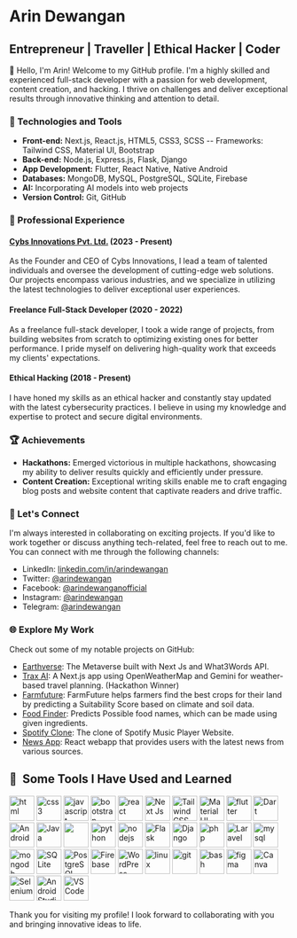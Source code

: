# Arin Dewangan

## Entrepreneur | Traveller | Ethical Hacker | Coder

👋 Hello, I'm Arin! Welcome to my GitHub profile. I'm a highly skilled and experienced full-stack developer with a passion for web development, content creation, and hacking. I thrive on challenges and deliver exceptional results through innovative thinking and attention to detail.

### 🚀 Technologies and Tools

- **Front-end:** Next.js, React.js, HTML5, CSS3, SCSS
-- Frameworks: Tailwind CSS, Material UI, Bootstrap
- **Back-end:** Node.js, Express.js, Flask, Django
- **App Development:** Flutter, React Native, Native Android
- **Databases:** MongoDB, MySQL, PostgreSQL, SQLite, Firebase
- **AI:** Incorporating AI models into web projects
- **Version Control:** Git, GitHub

### 💼 Professional Experience

#### [Cybs Innovations Pvt. Ltd.](https://www.cybsinnovations.com) (2023 - Present)
As the Founder and CEO of Cybs Innovations, I lead a team of talented individuals and oversee the development of cutting-edge web solutions. Our projects encompass various industries, and we specialize in utilizing the latest technologies to deliver exceptional user experiences.

#### Freelance Full-Stack Developer (2020 - 2022)
As a freelance full-stack developer, I took a wide range of projects, from building websites from scratch to optimizing existing ones for better performance. I pride myself on delivering high-quality work that exceeds my clients' expectations.

#### Ethical Hacking (2018 - Present)
I have honed my skills as an ethical hacker and constantly stay updated with the latest cybersecurity practices. I believe in using my knowledge and expertise to protect and secure digital environments.

### 🏆 Achievements

- **Hackathons:** Emerged victorious in multiple hackathons, showcasing my ability to deliver results quickly and efficiently under pressure.
- **Content Creation:** Exceptional writing skills enable me to craft engaging blog posts and website content that captivate readers and drive traffic.

### 📝 Let's Connect

I'm always interested in collaborating on exciting projects. If you'd like to work together or discuss anything tech-related, feel free to reach out to me. You can connect with me through the following channels:

- LinkedIn: [linkedin.com/in/arindewangan](https://www.linkedin.com/in/arindewangan)
- Twitter: [@arindewangan](https://twitter.com/arindewangan)
- Facebook: [@arindewanganofficial](https://facebook.com/arindewanganofficial)
- Instagram: [@arindewangan](https://facebook.com/arindewangan)
- Telegram: [@arindewangan](https://t.me/arindewangan)

### 🌐 Explore My Work

Check out some of my notable projects on GitHub:

- [Earthverse](https://github.com/arindewangan/earthverse): The Metaverse built with Next Js and What3Words API.
- [Trax AI](https://github.com/arindewangan/trax-ai): A Next.js app using OpenWeatherMap and Gemini for weather-based travel planning. (Hackathon Winner)
- [Farmfuture](https://github.com/arindewangan/farmfuture): FarmFuture helps farmers find the best crops for their land by predicting a Suitability Score based on climate and soil data.
- [Food Finder](https://github.com/arindewangan/foodfinder): Predicts Possible food names, which can be made using given ingredients.
- [Spotify Clone](https://github.com/arindewangan/spotify-clone): The clone of Spotify Music Player Website.
- [News App](https://github.com/arindewangan/NewsApp-React): React webapp that provides users with the latest news from various sources.

<h2> 🚀 &nbsp;Some Tools I Have Used and Learned</h2>
<p align="left">
  <img src="https://cdn.jsdelivr.net/gh/devicons/devicon/icons/html5/html5-original.svg" alt="html" width="45" height="45"/>
  <img src="https://cdn.jsdelivr.net/gh/devicons/devicon/icons/materialui/materialui-original.svg" alt="css3" width="45" height="45" />
  <img src="https://cdn.jsdelivr.net/gh/devicons/devicon/icons/javascript/javascript-original.svg" alt="javascript" width="45" height="45" />
  <img src="https://cdn.jsdelivr.net/gh/devicons/devicon/icons/bootstrap/bootstrap-plain.svg" alt="bootstrap" width="45" height="45" />
  <img src="https://cdn.jsdelivr.net/gh/devicons/devicon/icons/react/react-original.svg" alt="react" width="45" height="45" />
  <img src="https://cdn.jsdelivr.net/gh/devicons/devicon/icons/nextjs/nextjs-original.svg" alt="Next Js" width="45" height="45"/>
  <img src="https://cdn.jsdelivr.net/gh/devicons/devicon/icons/tailwindcss/tailwindcss-plain.svg" alt="Tailwind CSS" width="45" height="45"/>
  <img src="https://cdn.jsdelivr.net/gh/devicons/devicon/icons/materialui/materialui-original.svg" alt="Material UI" width="45" height="45"/>
  <img src="https://cdn.jsdelivr.net/gh/devicons/devicon/icons/flutter/flutter-original.svg" alt="flutter" width="45" height="45"/>
  <img src="https://cdn.jsdelivr.net/gh/devicons/devicon/icons/dart/dart-original.svg" alt="Dart" width="45" height="45"/>
  <img src="https://cdn.jsdelivr.net/gh/devicons/devicon/icons/android/android-original-wordmark.svg" alt="Android" width="45" height="45"/>
  <img src="https://cdn.jsdelivr.net/gh/devicons/devicon/icons/java/java-original-wordmark.svg" alt="Java" width="45" height="45"/>
  <img src="https://cdn.jsdelivr.net/gh/devicons/devicon/icons/cplusplus/cplusplus-original.svg" width="45" height="45"/>
  <img src="https://cdn.jsdelivr.net/gh/devicons/devicon/icons/python/python-original-wordmark.svg" alt="python" width="45" height="45" />
  <img src="https://cdn.jsdelivr.net/gh/devicons/devicon/icons/nodejs/nodejs-original-wordmark.svg" alt="nodejs" width="45" height="45" />
  <img src="https://cdn.jsdelivr.net/gh/devicons/devicon/icons/flask/flask-original-wordmark.svg" alt="Flask" width="45" height="45" />
  <img src="https://cdn.jsdelivr.net/gh/devicons/devicon/icons/django/django-plain.svg" alt="Django" width="45" height="45" />
  <img src="https://cdn.jsdelivr.net/gh/devicons/devicon/icons/php/php-original.svg" alt="php" width="45" height="45"/>
  <img src="https://cdn.jsdelivr.net/gh/devicons/devicon/icons/laravel/laravel-plain-wordmark.svg" alt="Laravel" width="45" height="45"/> <img src="https://cdn.jsdelivr.net/gh/devicons/devicon/icons/mysql/mysql-original-wordmark.svg" alt="mysql" width="45" height="45" /> <img src="https://cdn.jsdelivr.net/gh/devicons/devicon/icons/mongodb/mongodb-original.svg" alt="mongodb" width="45" height="45" /> <img src="https://cdn.jsdelivr.net/gh/devicons/devicon/icons/sqlite/sqlite-original-wordmark.svg" alt="SQLite" width="45" height="45" /> <img src="https://cdn.jsdelivr.net/gh/devicons/devicon/icons/postgresql/postgresql-original-wordmark.svg" alt="PostgreSQL" width="45" height="45" /> <img src="https://cdn.jsdelivr.net/gh/devicons/devicon/icons/firebase/firebase-plain-wordmark.svg" alt="Firebase" width="45" height="45" /> <img src="https://cdn.jsdelivr.net/gh/devicons/devicon/icons/wordpress/wordpress-plain-wordmark.svg" alt="WordPress" width="45" height="45" /> <img src="https://cdn.jsdelivr.net/gh/devicons/devicon/icons/linux/linux-original.svg" alt="linux" width="45" height="45" /> <img src="https://cdn.jsdelivr.net/gh/devicons/devicon/icons/git/git-original.svg" alt="git" width="45" height="45" /> <img src="https://cdn.jsdelivr.net/gh/devicons/devicon/icons/bash/bash-original.svg" alt="bash" width="45" height="45" /> <img src="https://cdn.jsdelivr.net/gh/devicons/devicon/icons/figma/figma-original.svg" alt="figma" width="45" height="45" /> <img src="https://cdn.jsdelivr.net/gh/devicons/devicon/icons/canva/canva-original.svg" alt="Canva" width="45" height="45" /> <img src="https://cdn.jsdelivr.net/gh/devicons/devicon/icons/selenium/selenium-original.svg" alt="Selenium" width="45" height="45" />
  <img src="https://cdn.jsdelivr.net/gh/devicons/devicon/icons/androidstudio/androidstudio-original.svg" alt="Android Studio" width="45" height="45" />
    <img src="https://cdn.jsdelivr.net/gh/devicons/devicon/icons/vscode/vscode-original.svg" alt="VS Code" width="45" height="45" />

</p>


Thank you for visiting my profile! I look forward to collaborating with you and bringing innovative ideas to life.
